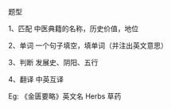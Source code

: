 题型

1、匹配
中医典籍的名称，历史价值，地位

2、单词
一个句子填空，填单词（并注出英文意思）

3、判断
发展史、阴阳、五行

4、翻译
中英互译

Eg:
《金匮要略》英文名
Herbs 草药





